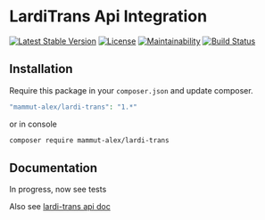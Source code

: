 # LardiTrans Api Integration
[![Latest Stable Version](https://poser.pugx.org/mammut-alex/lardi-trans/v/stable)](https://packagist.org/packages/mammut-alex/lardi-trans)
[![License](https://poser.pugx.org/mammut-alex/lardi-trans/license)](https://packagist.org/packages/mammut-alex/lardi-trans)
[![Maintainability](https://api.codeclimate.com/v1/badges/bd0288e25a4bbceedb08/maintainability)](https://codeclimate.com/github/MammutAlex/LardiTrans/maintainability)
[![Build Status](https://travis-ci.org/MammutAlex/LardiTrans.svg?branch=master)](https://travis-ci.org/MammutAlex/LardiTrans)

## Installation
Require this package in your `composer.json` and update composer.

```php
"mammut-alex/lardi-trans": "1.*"
```
or in console

```bash
composer require mammut-alex/lardi-trans
```
## Documentation
In progress, now see tests 

Also see [lardi-trans api doc](http://api.lardi-trans.com/reference)